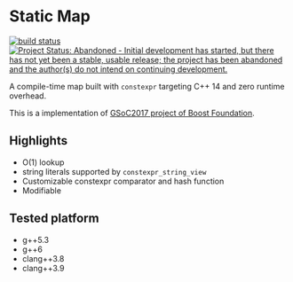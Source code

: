 # Static Map

[![build status](https://gitlab.com/htfy96/gsoc-static-map/badges/master/build.svg)](https://gitlab.com/htfy96/gsoc-static-map/commits/master)
[![Project Status: Abandoned - Initial development has started, but there has not yet been a stable, usable release; the project has been abandoned and the author(s) do not intend on continuing development.](http://www.repostatus.org/badges/latest/abandoned.svg)](http://www.repostatus.org/#abandoned)

A compile-time map built with `constexpr` targeting C++ 14 and zero runtime overhead.

This is a implementation of [GSoC2017 project of Boost Foundation](https://svn.boost.org/trac/boost/wiki/SoC2017).

## Highlights
- O(1) lookup
- string literals supported by `constexpr_string_view`
- Customizable constexpr comparator and hash function
- Modifiable

## Tested platform
- g++5.3
- g++6
- clang++3.8
- clang++3.9

